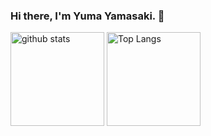 ### Hi there, I'm Yuma Yamasaki. 👋

<p align="left"> 
  <img alt="github stats" height="150px" src="https://github-readme-stats.vercel.app/api?username=oNqNu&count_private=true&include_all_commits=true&show_icons=true&theme=dracula" />
  <img alt="Top Langs" height="150px" src="https://github-readme-stats.vercel.app/api/top-langs/?username=oNqNu&layout=compact&show_icons=true&theme=onedark&include_all_commits=true&count_private=true" />
  

</p>

<!--
**oNqNu/oNqNu** is a ✨ _special_ ✨ repository because its `README.md` (this file) appears on your GitHub profile.

Here are some ideas to get you started:

- 🔭 I’m currently working on ...
- 🌱 I’m currently learning ...
- 👯 I’m looking to collaborate on ...
- 🤔 I’m looking for help with ...
- 💬 Ask me about ...
- 📫 How to reach me: ...
- 😄 Pronouns: ...
- ⚡ Fun fact: ...
-->
